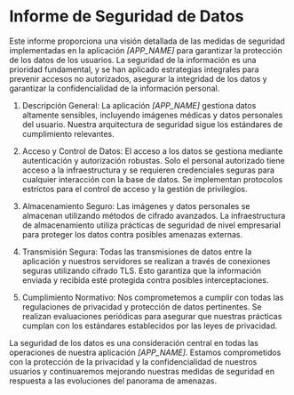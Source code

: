 # Informe de Seguridad de Datos

Este informe proporciona una visión detallada de las medidas de seguridad implementadas en la aplicación *[APP_NAME]* para garantizar la protección de los datos de los usuarios. La seguridad de la información es una prioridad fundamental, y se han aplicado estrategias integrales para prevenir accesos no autorizados, asegurar la integridad de los datos y garantizar la confidencialidad de la información personal.

1. Descripción General:
La aplicación *[APP_NAME]* gestiona datos altamente sensibles, incluyendo imágenes médicas y datos personales del usuario. Nuestra arquitectura de seguridad sigue los estándares de cumplimiento relevantes.

2. Acceso y Control de Datos:
El acceso a los datos se gestiona mediante autenticación y autorización robustas. Solo el personal autorizado tiene acceso a la infraestructura y se requieren credenciales seguras para cualquier interacción con la base de datos. Se implementan protocolos estrictos para el control de acceso y la gestión de privilegios.

3. Almacenamiento Seguro:
Las imágenes y datos personales se almacenan utilizando métodos de cifrado avanzados. La infraestructura de almacenamiento utiliza prácticas de seguridad de nivel empresarial para proteger los datos contra posibles amenazas externas.

4. Transmisión Segura:
Todas las transmisiones de datos entre la aplicación y nuestros servidores se realizan a través de conexiones seguras utilizando cifrado TLS. Esto garantiza que la información enviada y recibida esté protegida contra posibles interceptaciones.

7. Cumplimiento Normativo:
Nos comprometemos a cumplir con todas las regulaciones de privacidad y protección de datos pertinentes. Se realizan evaluaciones periódicas para asegurar que nuestras prácticas cumplan con los estándares establecidos por las leyes de privacidad.

La seguridad de los datos es una consideración central en todas las operaciones de nuestra aplicación *[APP_NAME]*. Estamos comprometidos con la protección de la privacidad y la confidencialidad de nuestros usuarios y continuaremos mejorando nuestras medidas de seguridad en respuesta a las evoluciones del panorama de amenazas.
